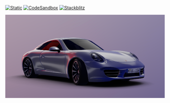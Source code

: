 [![Static](https://img.shields.io/badge/demo-%23646CFF.svg?logo=html5&logoColor=white)](https://pmndrs.github.io/examples/building-live-envmaps)
[![CodeSandbox](https://img.shields.io/badge/codesandbox-040404?logo=codesandbox&logoColor=DBDBDB)](https://codesandbox.io/s/github/pmndrs/examples/tree/main/apps/building-live-envmaps)
[![Stackblitz](https://img.shields.io/badge/stackblitz-fff?logo=Stackblitz&logoColor=1389FD)](https://stackblitz.com/github/pmndrs/examples/tree/main/apps/building-live-envmaps)

![](thumbnail.png)

